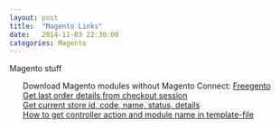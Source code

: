 ```yaml
---
layout: post
title:  "Magento Links"
date:   2014-11-03 22:30:00
categories: Magento
---
```


Magento stuff

<ul style="list-style-type: none;">
  <li>
    Download Magento modules without Magento Connect: <a href="http://freegento.com/ddl-magento-extension.php">Freegento</a>
  </li>
  <li>
    <a href="http://www.codexpedia.com/magento/get-last-order-details-from-checkout-session-in-magento/">Get last order details from checkout session</a>
  </li>
  <li>
    <a href="http://www.kathirvel.com/magento-get-current-store-id-code-name-status-details/">Get current store id, code, name, status, details</a>
  </li>
  <li>
    <a href="http://blog.chapagain.com.np/magento-how-to-get-controller-action-and-module-name-in-template-file/">How to get controller action and module name in template-file</a>
  </li>
<ul>

